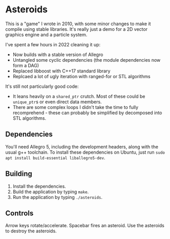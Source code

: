 # Asteroids

This is a "game" I wrote in 2010, with some minor changes to make it compile
using stable libraries. It's really just a demo for a 2D vector graphics engine
and a particle system.

I've spent a few hours in 2022 cleaning it up:

- Now builds with a stable version of Allegro
- Untangled some cyclic dependencies (the module dependencies now form a DAG)
- Replaced libboost with C++17 standard library
- Replcaed a lot of ugly iteration with ranged-for or STL algorithms

It's still not particularly good code:

- It leans heavily on a `shared_ptr` crutch. Most of these could be
  `unique_ptr`s or even direct data members.
- There are some complex loops I didn't take the time to fully recomprehend -
  these can probably be simplified by decomposed into STL algorithms.

## Dependencies

You'll need Allegro 5, including the development headers, along with the usual
g++ toolchain. To install these dependencies on Ubuntu, just run `sudo apt
install build-essential liballegro5-dev`.

## Building

1. Install the dependencies.
2. Build the application by typing `make`.
3. Run the application by typing `./asteroids`.

## Controls
Arrow keys rotate/accelerate. Spacebar fires an asteroid. Use the asteroids to destroy the asteroids.
